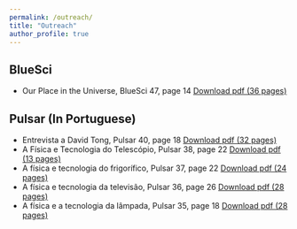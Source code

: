 ```yaml
---
permalink: /outreach/
title: "Outreach"
author_profile: true
---
```


## BlueSci

* Our Place in the Universe, BlueSci 47, page 14 [Download pdf (36 pages)](https://joaofmelo.github.io/files/BlueSci47.pdf)

## Pulsar (In Portuguese)

* Entrevista a David Tong, Pulsar 40, page 18 [Download pdf (32 pages)](https://joaofmelo.github.io/files/pulsar40.pdf)
* A Física e Tecnologia do Telescópio, Pulsar 38, page 22 [Download pdf (13 pages)](https://joaofmelo.github.io/files/pulsar38.pdf)
* A física e tecnologia do frigorífico, Pulsar 37, page 22 [Download pdf (24 pages)](https://joaofmelo.github.io/files/pulsar37.pdf)
* A física e tecnologia da televisão, Pulsar 36, page 26 [Download pdf (28 pages)](https://joaofmelo.github.io/files/pulsar36.pdf)
* A física e a tecnologia da lâmpada, Pulsar 35, page 18 [Download pdf (28 pages)](https://joaofmelo.github.io/files/pulsar35.pdf)